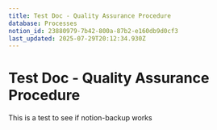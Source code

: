 ```yaml
---
title: Test Doc - Quality Assurance Procedure
database: Processes
notion_id: 23880979-7b42-800a-87b2-e160db9d0cf3
last_updated: 2025-07-29T20:12:34.930Z
---
```


# Test Doc - Quality Assurance Procedure


This is a test to see if notion-backup works


